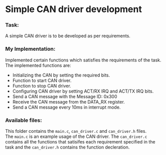 # Simple CAN driver development

### Task:
A simple CAN driver is to be developed as per requirements.

### My Implementation:
Implemented certain functions which satisfies the requirements of the task.
The implemented functions are:
- Initializing the CAN by setting the required bits.
- Function to start CAN driver.
- Function to stop CAN driver.
- Configuring CAN driver by setting ACT/RX IRQ and ACT/TX IRQ bits.
- Send a CAN message with the Message ID: 0x300
- Receive the CAN message from the DATA_RX register. 
- Send a CAN message every 10ms in interrupt mode.


### Available files:
This folder contains the ``main.c``, ``can_driver.c`` and ``can_driver.h`` files.<br>
The ``main.c`` is an example usage of the CAN driver.
The ``can_driver.c`` contains all the functions that satisifes each requirement specified in the task and the ``can_driver.h`` contains the function decleration.
